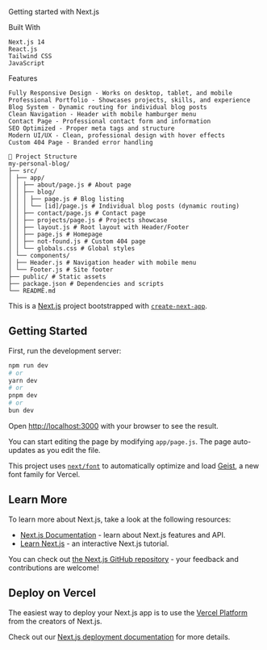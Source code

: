 Getting started with Next.js

Built With

```
Next.js 14
React.js 
Tailwind CSS 
JavaScript 
```

Features
```
Fully Responsive Design - Works on desktop, tablet, and mobile
Professional Portfolio - Showcases projects, skills, and experience
Blog System - Dynamic routing for individual blog posts
Clean Navigation - Header with mobile hamburger menu
Contact Page - Professional contact form and information
SEO Optimized - Proper meta tags and structure
Modern UI/UX - Clean, professional design with hover effects
Custom 404 Page - Branded error handling
```

```
📁 Project Structure
my-personal-blog/
├── src/
│ ├── app/
│ │ ├── about/page.js # About page
│ │ ├── blog/
│ │ │ ├── page.js # Blog listing
│ │ │ └── [id]/page.js # Individual blog posts (dynamic routing)
│ │ ├── contact/page.js # Contact page
│ │ ├── projects/page.js # Projects showcase
│ │ ├── layout.js # Root layout with Header/Footer
│ │ ├── page.js # Homepage
│ │ ├── not-found.js # Custom 404 page
│ │ └── globals.css # Global styles
│ └── components/
│ ├── Header.js # Navigation header with mobile menu
│ └── Footer.js # Site footer
├── public/ # Static assets
├── package.json # Dependencies and scripts
└── README.md
```

This is a [Next.js](https://nextjs.org) project bootstrapped with [`create-next-app`](https://github.com/vercel/next.js/tree/canary/packages/create-next-app).

## Getting Started

First, run the development server:

```bash
npm run dev
# or
yarn dev
# or
pnpm dev
# or
bun dev
```

Open [http://localhost:3000](http://localhost:3000) with your browser to see the result.

You can start editing the page by modifying `app/page.js`. The page auto-updates as you edit the file.

This project uses [`next/font`](https://nextjs.org/docs/app/building-your-application/optimizing/fonts) to automatically optimize and load [Geist](https://vercel.com/font), a new font family for Vercel.

## Learn More

To learn more about Next.js, take a look at the following resources:

- [Next.js Documentation](https://nextjs.org/docs) - learn about Next.js features and API.
- [Learn Next.js](https://nextjs.org/learn) - an interactive Next.js tutorial.

You can check out [the Next.js GitHub repository](https://github.com/vercel/next.js) - your feedback and contributions are welcome!

## Deploy on Vercel

The easiest way to deploy your Next.js app is to use the [Vercel Platform](https://vercel.com/new?utm_medium=default-template&filter=next.js&utm_source=create-next-app&utm_campaign=create-next-app-readme) from the creators of Next.js.

Check out our [Next.js deployment documentation](https://nextjs.org/docs/app/building-your-application/deploying) for more details.

